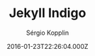 ---
title: Jekyll Indigo
github: https://github.com/sergiokopplin/indigo
demo: https://sergiokopplin.github.io/indigo/
author: Sérgio Kopplin
ssg:
  - Jekyll
cms:
  - Markdown
date: 2016-01-23T22:26:04.000Z
description: ':ramen: Minimalist Jekyll Template'
draft: false
publish_date: '2016-01-23T22:26:04Z'
update_date: '2022-05-06T11:39:53Z'
github_star: 2324
github_fork: 2119
---
